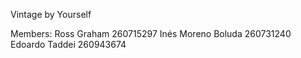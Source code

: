 Vintage by Yourself

Members:
	Ross Graham			260715297
	Inés Moreno Boluda	260731240
	Edoardo Taddei		260943674



